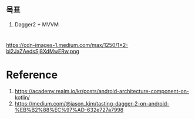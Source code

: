 ## 목표

1. Dagger2 + MVVM

# 

https://cdn-images-1.medium.com/max/1250/1*2-bl2JaZAedsSj8XdMwERw.png

# Reference

1. https://academy.realm.io/kr/posts/android-architecture-component-on-kotlin/
1. https://medium.com/@jason_kim/tasting-dagger-2-on-android-%EB%B2%88%EC%97%AD-632e727a7998
